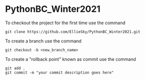 # PythonBC_Winter2021

To checkout the project for the first time use the command

    git clone https://github.com/EllieSky/PythonBC_Winter2021.git

To create a branch use the command

    git checkout -b <new_branch_name>

To create a "rollback point" known as commit use the command

    git add .
    git commit -m "your commit description goes here"


